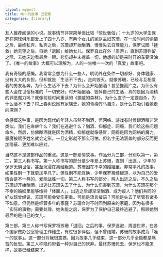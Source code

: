 ```yaml
---
layout: mypost
title: 唯一的故事 巴恩斯
categories: [library]
---
```


友人推荐阅读的小说。故事情节非常简单但比较「惊世骇俗」：十九岁的大学生保罗在网球俱乐部爱上了四十八岁、有两个女儿的家庭主妇苏珊，在一段时间的偷情之后，最终私奔。私奔之后，苏珊却开始酗酒、慢慢失去自理能力，保罗试图「拯救」她无望之后，将她「退回」给她女儿。保罗自此在外「周游」，直到苏珊弥留之际，去她床边看最后一眼。悲伤却并未掩盖一切，他想的却是来时开的车要没油了。《唯一的故事》大概可以理解为，人的一生唯一一次的「真爱」故事吧。

我有奇怪的感慨。我常常会想为什么一些人，明明外在条件一切都好、身体健康、没有太大的负担，但却就是「生活不下去」，走向毁灭。就像苏珊，已经与互相爱着的男友私奔，为什么生活不下去？为什么会开始酗酒？甚至推而广之，为什么有些人会在世俗标准的「一切安好」时开始酗酒、毁掉自己的生活，真的是因为酒精的罪恶魔力吗？就像前段时间重读的《挪威的森林》，为什么直子一定要自杀，为什么活不下去？村上春树说她有家族史，她的青梅竹马自杀，是什么在吸引着她走向深渊？

会感慨这种事，是因为现代的年轻人虽然不酗酒，但网络、游戏有时候跟酒精非常类似。我们在麻痹什么？我们在逃避什么？酗酒、抑郁症、网瘾，我们给这些问题命名，然后，仿佛酗酒就是因为酒精，抑郁症就像感冒，网瘾是因为网络的魔力。恶魔被赋予姓名就会定形，一旦定形就不那么可怕。但名字无法涵盖的部分反而更加隐蔽、更加难以应对。

当然这不是这部作品的重点。这是一部爱情故事。作品分为三部，分别以第一，第二，第三人称书写。第一人称书写的部分是少年爱上苏珊，直到「出逃」。少年的保罗无惧世俗，甚至沉浸在离经叛道。苏珊困在不幸的婚姻里，非常平凡的故事，如果性别一下就更加平凡了。但性别不能互换，少年保罗离经叛道、以为自己的爱情会是不一样的，爱能战胜一切。第二人称书写的部分，两人出逃之后，不久之后苏珊却开始酗酒。出逃让苏珊失去了什么、为什么伤害到苏珊，为什么苏珊在那个不幸的婚姻里能够维持「体面人」，出逃之后却渐渐酗酒、成为废人？他们共同的好友琼曾经说，苏珊可能会受伤更重。可能是流言蜚语？可能是失去了尽管有诸多不如意，但仍然是经营多年的家庭？苏珊会时不时回到原来的家庭，因为有很多「实际的事物」需要处理。她失能之后，保罗为了保护自己最终逃避了，照顾她到最后的是自己的女儿。

第三部，第三人称书写保罗将苏珊「退回」之后的事。保罗逃避，周游世界，在各个国家做办公室管理工作维生，有过很多伴侣，但不曾结婚，苏珊的故事成为「唯一的故事」。这一部分对我很震撼，因为故事几乎结束，这一部分几乎全篇都是痛苦的反思。第三人称隐约带着一种对自己的厌弃。最终苏珊死去，保罗也不能怎样，故事已经结束了。
